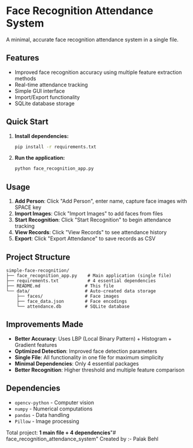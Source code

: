 # Face Recognition Attendance System

A minimal, accurate face recognition attendance system in a single file.

## Features
- Improved face recognition accuracy using multiple feature extraction methods
- Real-time attendance tracking
- Simple GUI interface
- Import/Export functionality
- SQLite database storage

## Quick Start

1. **Install dependencies:**
   ```bash
   pip install -r requirements.txt
   ```

2. **Run the application:**
   ```bash
   python face_recognition_app.py
   ```

## Usage

1. **Add Person**: Click "Add Person", enter name, capture face images with SPACE key
2. **Import Images**: Click "Import Images" to add faces from files
3. **Start Recognition**: Click "Start Recognition" to begin attendance tracking
4. **View Records**: Click "View Records" to see attendance history
5. **Export**: Click "Export Attendance" to save records as CSV

## Project Structure

```
simple-face-recognition/
├── face_recognition_app.py    # Main application (single file)
├── requirements.txt           # 4 essential dependencies
├── README.md                 # This file
└── data/                     # Auto-created data storage
    ├── faces/                # Face images
    ├── face_data.json        # Face encodings
    └── attendance.db         # SQLite database
```

## Improvements Made

- **Better Accuracy**: Uses LBP (Local Binary Pattern) + Histogram + Gradient features
- **Optimized Detection**: Improved face detection parameters
- **Single File**: All functionality in one file for maximum simplicity
- **Minimal Dependencies**: Only 4 essential packages
- **Better Recognition**: Higher threshold and multiple feature comparison

## Dependencies

- `opencv-python` - Computer vision
- `numpy` - Numerical computations  
- `pandas` - Data handling
- `Pillow` - Image processing

Total project: **1 main file + 4 dependencies**"# face_recognition_attendance_system" 
Created by :- Palak Behl
